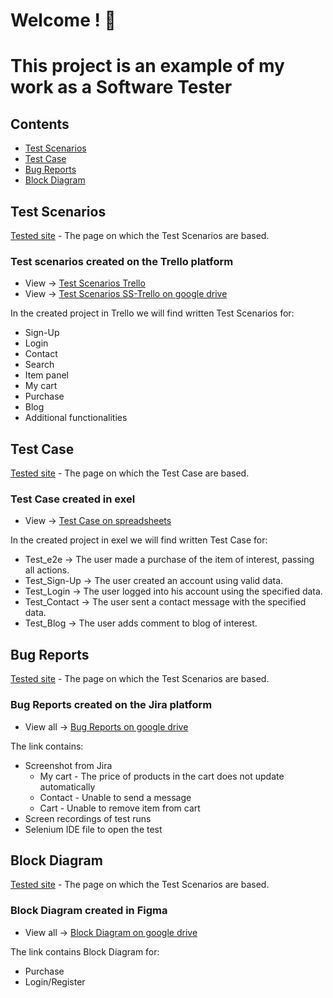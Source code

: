 # Welcome ! 👋

# This project is an example of my work as a Software Tester

## Contents

- [Test Scenarios](#Test-Scenarios)
- [Test Case](#Test-Case)
- [Bug Reports](#Bug-Reports)
- [Block Diagram](#Block-Diagram)


## Test Scenarios

[Tested site](https://skleptest.pl/) - The page on which the Test Scenarios are based.

### Test scenarios created on the Trello platform

  * View -> [Test Scenarios Trello](https://trello.com/invite/b/oD9Efh1M/ATTI2e495bd98a904a292947c3b9233007281D1487F3/tester-portfolio)
  * View -> [Test Scenarios SS-Trello on google drive](https://drive.google.com/drive/folders/104Q1kiYrXtRvZ22Tl04QQFnQQGYCotr0?usp=sharing)
    
In the created project in Trello we will find written Test Scenarios for:

  * Sign-Up
  * Login
  * Contact
  * Search
  * Item panel
  * My cart
  * Purchase
  * Blog
  * Additional functionalities


## Test Case

[Tested site](https://skleptest.pl/) - The page on which the Test Case are based.

### Test Case created in exel

  * View -> [Test Case on spreadsheets](https://docs.google.com/spreadsheets/d/1ePSIMLyTIC4nmwZJsaL8uBD6Q0nu8bz9L8HEUCzP_VU/edit?usp=sharing)

In the created project in exel  we will find written Test Case for:

  * Test_e2e -> The user made a purchase of the item of interest, passing all actions.
  * Test_Sign-Up -> The user created an account using valid data.
  * Test_Login -> The user logged into his account using the specified data.
  * Test_Contact -> The user sent a contact message with the specified data.
  * Test_Blog -> The user adds comment to blog of interest.
  
    
## Bug Reports

[Tested site](https://skleptest.pl/) - The page on which the Test Scenarios are based.

### Bug Reports created on the Jira platform
  
  * View all -> [Bug Reports on google drive](https://drive.google.com/drive/folders/1uuKTU3-YcrMwNW7I1PRrZk5FYh-dEq74?usp=sharing)
   
   The link contains:
   * Screenshot from Jira 
       - My cart - The price of products in the cart does not update automatically
       - Contact - Unable to send a message 
       - Cart - Unable to remove item from cart
   * Screen recordings of test runs
   * Selenium IDE file to open the test


## Block Diagram

[Tested site](https://skleptest.pl/) - The page on which the Test Scenarios are based.

### Block Diagram created in Figma

 * View all -> [Block Diagram on google drive](https://drive.google.com/file/d/1eplCfTksKztKqxXXAj8WVXolJYnW1T_z/view?usp=sharing)
 
 The link contains Block Diagram for:
  * Purchase
  * Login/Register
  

